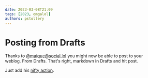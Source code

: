 ```yaml
---
date: 2023-03-08T21:09
tags: [2023, omgalol]
authors: pstollery
---
```


# Posting from Drafts

Thanks to [@maique@social.lol](https://social.lol/@maique) you might now be able to post to your weblog. From Drafts. That's right, markdown in Drafts and hit post.

Just add his [nifty action](https://directory.getdrafts.com/a/2HW). 

<!-- truncate -->